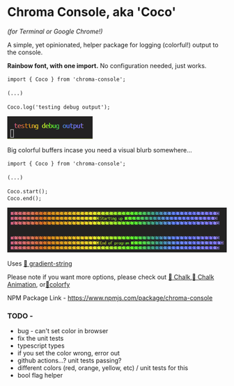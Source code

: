 # Chroma Console, aka 'Coco'

_(for Terminal or Google Chrome!)_

A simple, yet opinionated, helper package for logging (colorful!) output to the console.

**Rainbow font, with one import.** No configuration needed, just works.

```
import { Coco } from 'chroma-console';

(...)

Coco.log('testing debug output');
```

![Screenshot.](TestingOutput.png)

Big colorful buffers incase you need a visual blurb somewhere...

```
import { Coco } from 'chroma-console';

(...)

Coco.start();
Coco.end();
```

![Screenshot.](TestingOutput2.png)

Uses [🔗 gradient-string](https://github.com/bokub/gradient-string)

Please note if you want more options, please check out [🔗 Chalk](https://github.com/chalk/chalk),[🔗 Chalk Animation](https://github.com/bokub/chalk-animation), or[🔗colorfy](https://github.com/kippisone/colorfy)

NPM Package Link - https://www.npmjs.com/package/chroma-console

### TODO -

-   bug - can't set color in browser
-   fix the unit tests
-   typescript types
-   if you set the color wrong, error out
-   github actions...? unit tests passing?
-   different colors (red, orange, yellow, etc) / unit tests for this
-   bool flag helper
